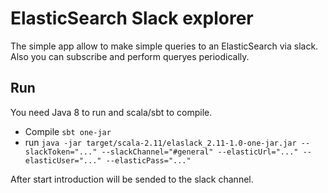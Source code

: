 # ElasticSearch Slack explorer

The simple app allow to make simple queries to an ElasticSearch via slack.
Also you can subscribe and perform queryes periodically.
 
## Run

You need Java 8 to run and scala/sbt to compile.

 * Compile `sbt one-jar`
 * run `java -jar target/scala-2.11/elaslack_2.11-1.0-one-jar.jar --slackToken="..." --slackChannel="#general" --elasticUrl="..." --elasticUser="..." --elasticPass="..."`
 
After start introduction will be sended to the slack channel.